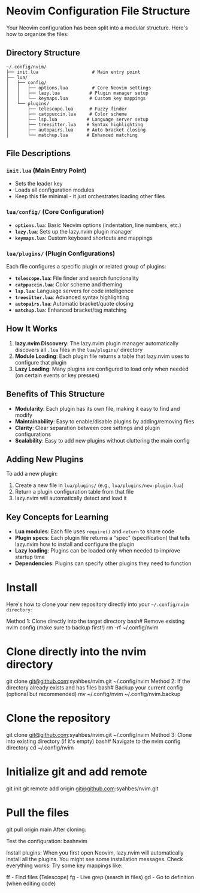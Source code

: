 # Neovim Configuration File Structure

Your Neovim configuration has been split into a modular structure. Here's how to organize the files:

## Directory Structure

```
~/.config/nvim/
├── init.lua                    # Main entry point
├── lua/
│   ├── config/
│   │   ├── options.lua         # Core Neovim settings
│   │   ├── lazy.lua           # Plugin manager setup
│   │   └── keymaps.lua        # Custom key mappings
│   └── plugins/
│       ├── telescope.lua      # Fuzzy finder
│       ├── catppuccin.lua     # Color scheme
│       ├── lsp.lua           # Language server setup
│       ├── treesitter.lua    # Syntax highlighting
│       ├── autopairs.lua     # Auto bracket closing
│       └── matchup.lua       # Enhanced matching
```

## File Descriptions

### `init.lua` (Main Entry Point)
- Sets the leader key
- Loads all configuration modules
- Keep this file minimal - it just orchestrates loading other files

### `lua/config/` (Core Configuration)
- **`options.lua`**: Basic Neovim options (indentation, line numbers, etc.)
- **`lazy.lua`**: Sets up the lazy.nvim plugin manager
- **`keymaps.lua`**: Custom keyboard shortcuts and mappings

### `lua/plugins/` (Plugin Configurations)
Each file configures a specific plugin or related group of plugins:
- **`telescope.lua`**: File finder and search functionality
- **`catppuccin.lua`**: Color scheme and theming
- **`lsp.lua`**: Language servers for code intelligence
- **`treesitter.lua`**: Advanced syntax highlighting
- **`autopairs.lua`**: Automatic bracket/quote closing
- **`matchup.lua`**: Enhanced bracket/tag matching

## How It Works

1. **lazy.nvim Discovery**: The lazy.nvim plugin manager automatically discovers all `.lua` files in the `lua/plugins/` directory
2. **Module Loading**: Each plugin file returns a table that lazy.nvim uses to configure that plugin
3. **Lazy Loading**: Many plugins are configured to load only when needed (on certain events or key presses)

## Benefits of This Structure

- **Modularity**: Each plugin has its own file, making it easy to find and modify
- **Maintainability**: Easy to enable/disable plugins by adding/removing files
- **Clarity**: Clear separation between core settings and plugin configurations
- **Scalability**: Easy to add new plugins without cluttering the main config

## Adding New Plugins

To add a new plugin:
1. Create a new file in `lua/plugins/` (e.g., `lua/plugins/new-plugin.lua`)
2. Return a plugin configuration table from that file
3. lazy.nvim will automatically detect and load it

## Key Concepts for Learning

- **Lua modules**: Each file uses `require()` and `return` to share code
- **Plugin specs**: Each plugin file returns a "spec" (specification) that tells lazy.nvim how to install and configure the plugin
- **Lazy loading**: Plugins can be loaded only when needed to improve startup time
- **Dependencies**: Plugins can specify other plugins they need to function


# Install
Here's how to clone your new repository directly into your `~/.config/nvim directory:`

Method 1: Clone directly into the target directory
bash# Remove existing nvim config (make sure to backup first!)
rm -rf ~/.config/nvim

# Clone directly into the nvim directory
git clone git@github.com:syahbes/nvim.git ~/.config/nvim
Method 2: If the directory already exists and has files
bash# Backup your current config (optional but recommended)
mv ~/.config/nvim ~/.config/nvim.backup

# Clone the repository
git clone git@github.com:syahbes/nvim.git ~/.config/nvim
Method 3: Clone into existing directory (if it's empty)
bash# Navigate to the nvim config directory
cd ~/.config/nvim

# Initialize git and add remote
git init
git remote add origin git@github.com:syahbes/nvim.git

# Pull the files
git pull origin main
After cloning:

Test the configuration:
bashnvim

Install plugins: When you first open Neovim, lazy.nvim will automatically install all the plugins. You might see some installation messages.
Check everything works: Try some key mappings like:

<space>ff - Find files (Telescope)
<space>fg - Live grep (search in files)
gd - Go to definition (when editing code)
